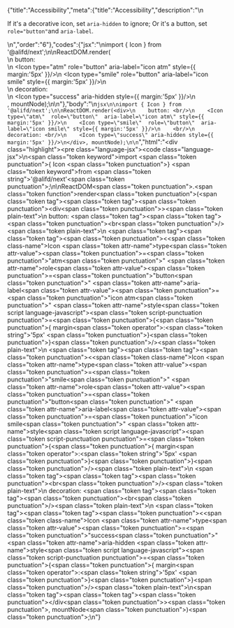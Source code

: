 {"title":"Accessibility","meta":{"title":"Accessibility","description":"\n<p>If it&#39;s a decorative icon, set <code>aria-hidden</code> to ignore; Or it&#39;s a button, set <code>role=&quot;button&quot;</code>and  <code>aria-label</code>.</p>\n","order":"6"},"codes":{"jsx":"\nimport { Icon } from '@alifd/next';\n\nReactDOM.render(<div>\n    button: <br/>\n    <Icon type=\"atm\"  role=\"button\"  aria-label=\"icon atm\" style={{ margin:'5px' }}/>\n    <Icon type=\"smile\"  role=\"button\"  aria-label=\"icon smile\" style={{ margin:'5px' }}/>\n    <br/>\n    decoration: <br/>\n    <Icon type=\"success\" aria-hidden style={{ margin:'5px' }}/>\n</div>, mountNode);\n\n"},"body":"\n````jsx\n\nimport { Icon } from '@alifd/next';\n\nReactDOM.render(<div>\n    button: <br/>\n    <Icon type=\"atm\"  role=\"button\"  aria-label=\"icon atm\" style={{ margin:'5px' }}/>\n    <Icon type=\"smile\"  role=\"button\"  aria-label=\"icon smile\" style={{ margin:'5px' }}/>\n    <br/>\n    decoration: <br/>\n    <Icon type=\"success\" aria-hidden style={{ margin:'5px' }}/>\n</div>, mountNode);\n\n````","html":"<script>(function(){\"use strict\";\n\nvar _next = require(\"@alifd/next\");\n\nReactDOM.render(React.createElement(\n    \"div\",\n    null,\n    \"button: \",\n    React.createElement(\"br\", null),\n    React.createElement(_next.Icon, { type: \"atm\", role: \"button\", \"aria-label\": \"icon atm\", style: { margin: '5px' } }),\n    React.createElement(_next.Icon, { type: \"smile\", role: \"button\", \"aria-label\": \"icon smile\", style: { margin: '5px' } }),\n    React.createElement(\"br\", null),\n    \"decoration: \",\n    React.createElement(\"br\", null),\n    React.createElement(_next.Icon, { type: \"success\", \"aria-hidden\": true, style: { margin: '5px' } })\n), mountNode);})()</script><div class=\"highlight\"><pre class=\"language-jsx\"><code class=\"language-jsx\">\n<span class=\"token keyword\">import</span> <span class=\"token punctuation\">{</span> Icon <span class=\"token punctuation\">}</span> <span class=\"token keyword\">from</span> <span class=\"token string\">'@alifd/next'</span><span class=\"token punctuation\">;</span>\n\nReactDOM<span class=\"token punctuation\">.</span><span class=\"token function\">render</span><span class=\"token punctuation\">(</span><span class=\"token tag\"><span class=\"token tag\"><span class=\"token punctuation\">&lt;</span>div</span><span class=\"token punctuation\">></span></span><span class=\"token plain-text\">\n    button: </span><span class=\"token tag\"><span class=\"token tag\"><span class=\"token punctuation\">&lt;</span>br</span><span class=\"token punctuation\">/></span></span><span class=\"token plain-text\">\n    </span><span class=\"token tag\"><span class=\"token tag\"><span class=\"token punctuation\">&lt;</span><span class=\"token class-name\">Icon</span></span> <span class=\"token attr-name\">type</span><span class=\"token attr-value\"><span class=\"token punctuation\">=</span><span class=\"token punctuation\">\"</span>atm<span class=\"token punctuation\">\"</span></span>  <span class=\"token attr-name\">role</span><span class=\"token attr-value\"><span class=\"token punctuation\">=</span><span class=\"token punctuation\">\"</span>button<span class=\"token punctuation\">\"</span></span>  <span class=\"token attr-name\">aria-label</span><span class=\"token attr-value\"><span class=\"token punctuation\">=</span><span class=\"token punctuation\">\"</span>icon atm<span class=\"token punctuation\">\"</span></span> <span class=\"token attr-name\">style</span><span class=\"token script language-javascript\"><span class=\"token script-punctuation punctuation\">=</span><span class=\"token punctuation\">{</span><span class=\"token punctuation\">{</span> margin<span class=\"token operator\">:</span><span class=\"token string\">'5px'</span> <span class=\"token punctuation\">}</span><span class=\"token punctuation\">}</span></span><span class=\"token punctuation\">/></span></span><span class=\"token plain-text\">\n    </span><span class=\"token tag\"><span class=\"token tag\"><span class=\"token punctuation\">&lt;</span><span class=\"token class-name\">Icon</span></span> <span class=\"token attr-name\">type</span><span class=\"token attr-value\"><span class=\"token punctuation\">=</span><span class=\"token punctuation\">\"</span>smile<span class=\"token punctuation\">\"</span></span>  <span class=\"token attr-name\">role</span><span class=\"token attr-value\"><span class=\"token punctuation\">=</span><span class=\"token punctuation\">\"</span>button<span class=\"token punctuation\">\"</span></span>  <span class=\"token attr-name\">aria-label</span><span class=\"token attr-value\"><span class=\"token punctuation\">=</span><span class=\"token punctuation\">\"</span>icon smile<span class=\"token punctuation\">\"</span></span> <span class=\"token attr-name\">style</span><span class=\"token script language-javascript\"><span class=\"token script-punctuation punctuation\">=</span><span class=\"token punctuation\">{</span><span class=\"token punctuation\">{</span> margin<span class=\"token operator\">:</span><span class=\"token string\">'5px'</span> <span class=\"token punctuation\">}</span><span class=\"token punctuation\">}</span></span><span class=\"token punctuation\">/></span></span><span class=\"token plain-text\">\n    </span><span class=\"token tag\"><span class=\"token tag\"><span class=\"token punctuation\">&lt;</span>br</span><span class=\"token punctuation\">/></span></span><span class=\"token plain-text\">\n    decoration: </span><span class=\"token tag\"><span class=\"token tag\"><span class=\"token punctuation\">&lt;</span>br</span><span class=\"token punctuation\">/></span></span><span class=\"token plain-text\">\n    </span><span class=\"token tag\"><span class=\"token tag\"><span class=\"token punctuation\">&lt;</span><span class=\"token class-name\">Icon</span></span> <span class=\"token attr-name\">type</span><span class=\"token attr-value\"><span class=\"token punctuation\">=</span><span class=\"token punctuation\">\"</span>success<span class=\"token punctuation\">\"</span></span> <span class=\"token attr-name\">aria-hidden</span> <span class=\"token attr-name\">style</span><span class=\"token script language-javascript\"><span class=\"token script-punctuation punctuation\">=</span><span class=\"token punctuation\">{</span><span class=\"token punctuation\">{</span> margin<span class=\"token operator\">:</span><span class=\"token string\">'5px'</span> <span class=\"token punctuation\">}</span><span class=\"token punctuation\">}</span></span><span class=\"token punctuation\">/></span></span><span class=\"token plain-text\">\n</span><span class=\"token tag\"><span class=\"token tag\"><span class=\"token punctuation\">&lt;/</span>div</span><span class=\"token punctuation\">></span></span><span class=\"token punctuation\">,</span> mountNode<span class=\"token punctuation\">)</span><span class=\"token punctuation\">;</span>\n</code></pre></div>"}